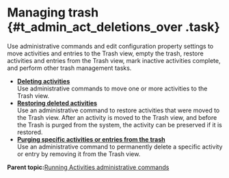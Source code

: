 # Managing trash {#t_admin_act_deletions_over .task}

Use administrative commands and edit configuration property settings to move activities and entries to the Trash view, empty the trash, restore activities and entries from the Trash view, mark inactive activities complete, and perform other trash management tasks.

-   **[Deleting activities](../admin/t_admin_act_soft_delete.md)**  
Use administrative commands to move one or more activities to the Trash view.
-   **[Restoring deleted activities](../admin/t_admin_act_restoring_deleted_activities.md)**  
Use an administrative command to restore activities that were moved to the Trash view. After an activity is moved to the Trash view, and before the Trash is purged from the system, the activity can be preserved if it is restored.
-   **[Purging specific activities or entries from the trash](../admin/t_admin_act_delete_oneoff.md)**  
Use an administrative command to permanently delete a specific activity or entry by removing it from the Trash view.

**Parent topic:**[Running Activities administrative commands](../admin/t_admin_act_change_admin_props.md)

